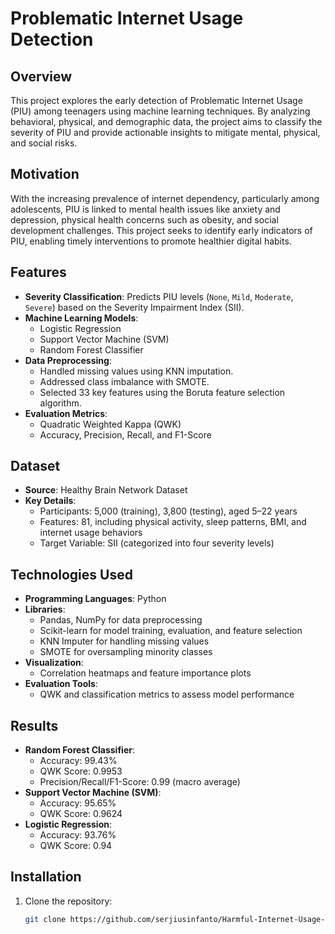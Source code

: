 # Problematic Internet Usage Detection

## Overview
This project explores the early detection of Problematic Internet Usage (PIU) among teenagers using machine learning techniques. By analyzing behavioral, physical, and demographic data, the project aims to classify the severity of PIU and provide actionable insights to mitigate mental, physical, and social risks.

## Motivation
With the increasing prevalence of internet dependency, particularly among adolescents, PIU is linked to mental health issues like anxiety and depression, physical health concerns such as obesity, and social development challenges. This project seeks to identify early indicators of PIU, enabling timely interventions to promote healthier digital habits.

## Features
- **Severity Classification**: Predicts PIU levels (`None`, `Mild`, `Moderate`, `Severe`) based on the Severity Impairment Index (SII).
- **Machine Learning Models**:
  - Logistic Regression
  - Support Vector Machine (SVM)
  - Random Forest Classifier
- **Data Preprocessing**:
  - Handled missing values using KNN imputation.
  - Addressed class imbalance with SMOTE.
  - Selected 33 key features using the Boruta feature selection algorithm.
- **Evaluation Metrics**:
  - Quadratic Weighted Kappa (QWK)
  - Accuracy, Precision, Recall, and F1-Score

## Dataset
- **Source**: Healthy Brain Network Dataset
- **Key Details**:
  - Participants: 5,000 (training), 3,800 (testing), aged 5–22 years
  - Features: 81, including physical activity, sleep patterns, BMI, and internet usage behaviors
  - Target Variable: SII (categorized into four severity levels)

## Technologies Used
- **Programming Languages**: Python
- **Libraries**:
  - Pandas, NumPy for data preprocessing
  - Scikit-learn for model training, evaluation, and feature selection
  - KNN Imputer for handling missing values
  - SMOTE for oversampling minority classes
- **Visualization**:
  - Correlation heatmaps and feature importance plots
- **Evaluation Tools**:
  - QWK and classification metrics to assess model performance

## Results
- **Random Forest Classifier**:
  - Accuracy: 99.43%
  - QWK Score: 0.9953
  - Precision/Recall/F1-Score: 0.99 (macro average)
- **Support Vector Machine (SVM)**:
  - Accuracy: 95.65%
  - QWK Score: 0.9624
- **Logistic Regression**:
  - Accuracy: 93.76%
  - QWK Score: 0.94

## Installation
1. Clone the repository:
   ```bash
   git clone https://github.com/serjiusinfanto/Harmful-Internet-Usage-Prediction.git
